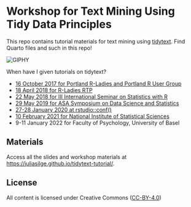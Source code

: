# Workshop for Text Mining Using Tidy Data Principles

This repo contains tutorial materials for text mining using [tidytext](https://github.com/juliasilge/tidytext). Find Quarto files and such in this repo!

![GIPHY](https://media.giphy.com/media/MpOY6Uw0FJESA/giphy.gif)

When have I given tutorials on tidytext?

- [16 October 2017 for Portland R-Ladies and Portland R User Group](https://www.meetup.com/R-Ladies-PDX/events/243376514/)
- [18 April 2018 for R-Ladies RTP](https://www.meetup.com/R-Ladies-RTP/events/248456720/)
- [22 May 2018 for III International Seminar on Statistics with R](https://ser2018.weebly.com/programmee.html)
- [29 May 2019 for ASA Symposium on Data Science and Statistics](https://github.com/juliasilge/sdss2019)
- [27-28 January 2020 at rstudio::conf()](https://education.rstudio.com/blog/2020/02/conf20-tidytext/)
- [10 February 2021 for National Institute of Statistical Sciences](https://www.niss.org/events/essential-data-science-business-unstructured-data-analysis-text-mining-tidy-data-principles)
- 9-11 January 2022 for Faculty of Psychology, University of Basel

## Materials

Access all the slides and workshop materials at <https://juliasilge.github.io/tidytext-tutorial/>.

## License

All content is licensed under Creative Commons ([CC-BY-4.0](http://creativecommons.org/licenses/by/4.0/))
